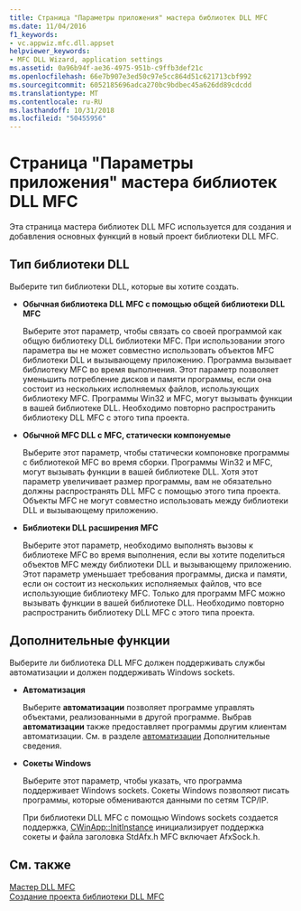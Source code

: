 ```yaml
---
title: Страница "Параметры приложения" мастера библиотек DLL MFC
ms.date: 11/04/2016
f1_keywords:
- vc.appwiz.mfc.dll.appset
helpviewer_keywords:
- MFC DLL Wizard, application settings
ms.assetid: 0a96b94f-ae36-4975-951b-c9ffb3def21c
ms.openlocfilehash: 66e7b907e3ed50c97e5cc864d51c621713cbf992
ms.sourcegitcommit: 6052185696adca270bc9bdbec45a626dd89cdcdd
ms.translationtype: MT
ms.contentlocale: ru-RU
ms.lasthandoff: 10/31/2018
ms.locfileid: "50455956"
---
```

# <a name="application-settings-mfc-dll-wizard"></a>Страница "Параметры приложения" мастера библиотек DLL MFC

Эта страница мастера библиотек DLL MFC используется для создания и добавления основных функций в новый проект библиотеки DLL MFC.

## <a name="dll-type"></a>Тип библиотеки DLL

Выберите тип библиотеки DLL, которые вы хотите создать.

- **Обычная библиотека DLL MFC с помощью общей библиотеки DLL MFC**

   Выберите этот параметр, чтобы связать со своей программой как общую библиотеку DLL библиотеки MFC. При использовании этого параметра вы не может совместно использовать объектов MFC библиотеки DLL и вызывающему приложению. Программа вызывает библиотеку MFC во время выполнения. Этот параметр позволяет уменьшить потребление дисков и памяти программы, если она состоит из нескольких исполняемых файлов, использующих библиотеку MFC. Программы Win32 и MFC, могут вызывать функции в вашей библиотеке DLL. Необходимо повторно распространить библиотеку DLL MFC с этого типа проекта.

- **Обычной MFC DLL с MFC, статически компонуемые**

   Выберите этот параметр, чтобы статически компоновке программы с библиотекой MFC во время сборки. Программы Win32 и MFC, могут вызывать функции в вашей библиотеке DLL. Хотя этот параметр увеличивает размер программы, вам не обязательно должны распространять DLL MFC с помощью этого типа проекта. Объекты MFC не могут совместно использовать между библиотеки DLL и вызывающему приложению.

- **Библиотеки DLL расширения MFC**

   Выберите этот параметр, необходимо выполнять вызовы к библиотеке MFC во время выполнения, если вы хотите поделиться объектов MFC между библиотеки DLL и вызывающему приложению. Этот параметр уменьшает требования программы, диска и памяти, если он состоит из нескольких исполняемых файлов, что все использующие библиотеку MFC. Только для программ MFC можно вызывать функции в вашей библиотеке DLL. Необходимо повторно распространить библиотеку DLL MFC с этого типа проекта.

## <a name="additional-features"></a>Дополнительные функции

Выберите ли библиотека DLL MFC должен поддерживать службы автоматизации и должен поддерживать Windows sockets.

- **Автоматизация**

   Выберите **автоматизации** позволяет программе управлять объектами, реализованными в другой программе. Выбрав **автоматизации** также предоставляет программы другим клиентам автоматизации. См. в разделе [автоматизации](../../mfc/automation.md) Дополнительные сведения.

- **Сокеты Windows**

   Выберите этот параметр, чтобы указать, что программа поддерживает Windows sockets. Сокеты Windows позволяют писать программы, которые обмениваются данными по сетям TCP/IP.

   При библиотеки DLL MFC с помощью Windows sockets создается поддержка, [CWinApp::InitInstance](../../mfc/reference/cwinapp-class.md#initinstance) инициализирует поддержка сокеты и файла заголовка StdAfx.h MFC включает AfxSock.h.

## <a name="see-also"></a>См. также

[Мастер DLL MFC](../../mfc/reference/mfc-dll-wizard.md)<br/>
[Создание проекта библиотеки DLL MFC](../../mfc/reference/creating-an-mfc-dll-project.md)

